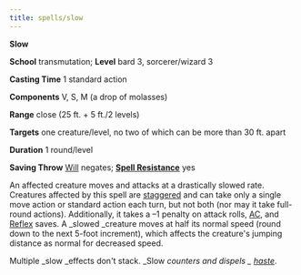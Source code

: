 ```yaml
---
title: spells/slow
---
```

 **Slow**

**School** transmutation; **Level** bard 3, sorcerer/wizard 3

**Casting Time** 1 standard action

**Components** V, S, M (a drop of molasses)

**Range** close (25 ft. + 5 ft./2 levels)

**Targets** one creature/level, no two of which can be more than 30 ft. apart

**Duration** 1 round/level

**Saving Throw** [Will](../combat.md#_will) negates; **[Spell Resistance](../glossary.md#_spell-resistance)** yes

An affected creature moves and attacks at a drastically slowed rate. Creatures affected by this spell are [staggered](../glossary.md#_staggered) and can take only a single move action or standard action each turn, but not both (nor may it take full-round actions). Additionally, it takes a –1 penalty on attack rolls, [AC](../combat.md#_armor-class), and [Reflex](../combat.md#_reflex) saves. A _slowed _creature moves at half its normal speed (round down to the next 5-foot increment), which affects the creature's jumping distance as normal for decreased speed.

Multiple _slow _effects don't stack. _Slow _counters and dispels _ [haste](haste.md#_haste)_.

